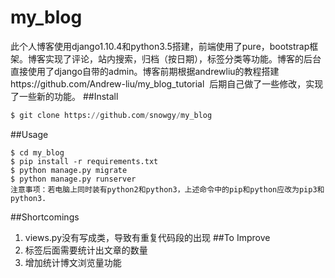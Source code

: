 # my_blog
此个人博客使用django1.10.4和python3.5搭建，前端使用了pure，bootstrap框架。博客实现了评论，站内搜索，归档（按日期），标签分类等功能。博客的后台直接使用了django自带的admin。博客前期根据andrewliu的教程搭建https://github.com/Andrew-liu/my_blog_tutorial  后期自己做了一些修改，实现了一些新的功能。
##Install
```python
$ git clone https://github.com/snowgy/my_blog
```
##Usage
```
$ cd my_blog
$ pip install -r requirements.txt 
$ python manage.py migrate
$ python manage.py runserver
注意事项：若电脑上同时装有python2和python3，上述命令中的pip和python应改为pip3和python3.
```
##Shortcomings
1. views.py没有写成类，导致有重复代码段的出现
##To Improve
1. 标签后面需要统计出文章的数量
2. 增加统计博文浏览量功能

